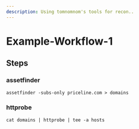 ```yaml
---
description: Using tomnomnom's tools for recon..
---
```


# Example-Workflow-1

## Steps

### assetfinder

```
assetfinder -subs-only priceline.com > domains
```

### httprobe

```
cat domains | httprobe | tee -a hosts
```
